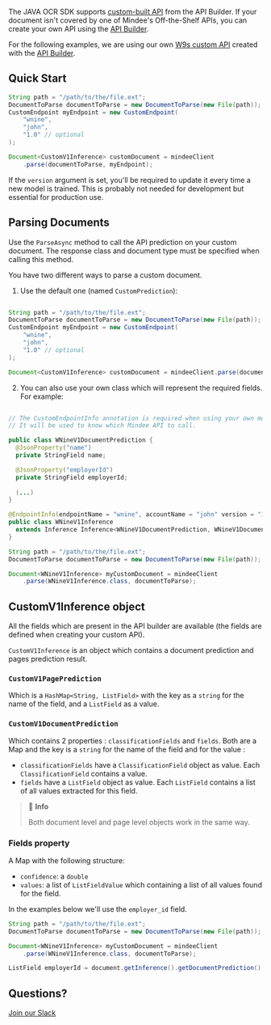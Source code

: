 The JAVA OCR SDK supports [custom-built API](https://developers.mindee.com/docs/build-your-first-document-parsing-api) from the API Builder.
If your document isn't covered by one of Mindee's Off-the-Shelf APIs,
you can create your own API using the [API Builder](https://developers.mindee.com/docs/overview).

For the following examples, we are using our own [W9s custom API](https://developers.mindee.com/docs/w9-forms-ocr)
created with the [API Builder](https://developers.mindee.com/docs/overview).

## Quick Start

```java
String path = "/path/to/the/file.ext";
DocumentToParse documentToParse = new DocumentToParse(new File(path));
CustomEndpoint myEndpoint = new CustomEndpoint(
    "wnine",
    "john",
    "1.0" // optional
);

Document<CustomV1Inference> customDocument = mindeeClient
    .parse(documentToParse, myEndpoint);
```

If the `version` argument is set, you'll be required to update it every time a new model is trained.
This is probably not needed for development but essential for production use.

## Parsing Documents
Use the `ParseAsync` method to call the API prediction on your custom document.
The response class and document type must be specified when calling this method.

You have two different ways to parse a custom document.

1. Use the default one (named ``CustomPrediction``):
```java

String path = "/path/to/the/file.ext";
DocumentToParse documentToParse = new DocumentToParse(new File(path));
CustomEndpoint myEndpoint = new CustomEndpoint(
    "wnine",
    "john",
    "1.0" // optional
);

Document<CustomV1Inference> customDocument = mindeeClient.parse(documentToParse, myEndpoint);
```

2. You can also use your own class which will represent the required fields. For example:
```java

// The CustomEndpointInfo annotation is required when using your own model.
// It will be used to know which Mindee API to call.

public class WNineV1DocumentPrediction {
  @JsonProperty("name")
  private StringField name;

  @JsonProperty("employerId")
  private StringField employerId;
  
  (...)
}

@EndpointInfo(endpointName = "wnine", accountName = "john" version = "1")
public class WNineV1Inference
  extends Inference Inference<WNineV1DocumentPrediction, WNineV1DocumentPrediction> {
}

String path = "/path/to/the/file.ext";
DocumentToParse documentToParse = new DocumentToParse(new File(path));

Document<WNineV1Inference> myCustomDocument = mindeeClient
    .parse(WNineV1Inference.class, documentToParse);
```

## CustomV1Inference object
All the fields which are present in the API builder 
are available (the fields are defined when creating your custom API).

`CustomV1Inference` is an object which contains a document prediction and pages prediction result.
### `CustomV1PagePrediction` 
Which is a `HashMap<String, ListField>` with the key as a `string` for the name of the field, and a `ListField` as a value.

### `CustomV1DocumentPrediction` 
Which contains 2 properties : `classificationFields` and `fields`. 
Both are a Map and the key is a `string` for the name of the field and for the value :
* `classificationFields` have a `ClassificationField` object as value. Each `ClassificationField` contains a value.
* `fields` have a `ListField` object as value. Each `ListField` contains a list of all values extracted for this field.

> 📘 **Info**
>
> Both document level and page level objects work in the same way.

### Fields property
A Map with the following structure:
* `confidence`: a `double`
* `values`: a list of `ListFieldValue` which containing a list of all values found for the field.

In the examples below we'll use the `employer_id` field.

```java
String path = "/path/to/the/file.ext";
DocumentToParse documentToParse = new DocumentToParse(new File(path));

Document<WNineV1Inference> myCustomDocument = mindeeClient
    .parse(WNineV1Inference.class, documentToParse);

ListField employerId = document.getInference().getDocumentPrediction().get("employer_id");
```

## Questions?
[Join our Slack](https://join.slack.com/t/mindee-community/shared_invite/zt-1jv6nawjq-FDgFcF2T5CmMmRpl9LLptw)
